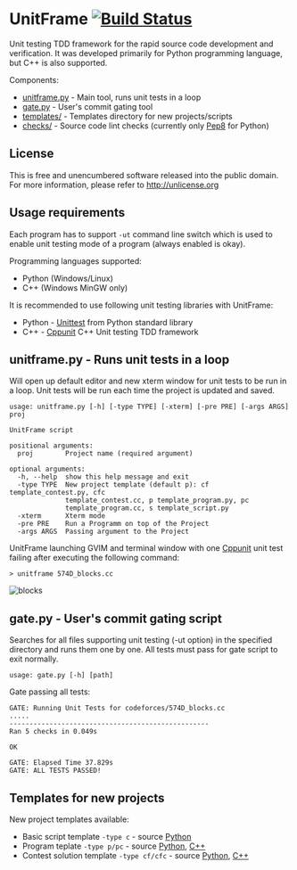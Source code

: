 # UnitFrame [![Build Status](https://travis-ci.org/UnitFrame/unitframe.svg?branch=master)](https://travis-ci.org/UnitFrame/unitframe)
Unit testing TDD framework for the rapid source code development and verification. It was developed primarily for Python programming language, but C++ is also supported.

Components:
- [unitframe.py](unitframe.py)  - Main tool, runs unit tests in a loop
- [gate.py](gate.py)            - User's commit gating tool
- [templates/](templates)       - Templates directory for new projects/scripts
- [checks/](checks)             - Source code lint checks (currently only [Pep8](https://www.python.org/dev/peps/pep-0008/) for Python)

## License
This is free and unencumbered software released into the public domain. For more information, please refer to http://unlicense.org

## Usage requirements
Each program has to support `-ut` command line switch which is used to enable unit testing mode of a program (always enabled is okay).

Programming languages supported:
- Python (Windows/Linux)
- C++ (Windows MinGW only)

It is recommended to use following unit testing libraries with UnitFrame:
- Python - [Unittest](https://docs.python.org/3/library/unittest.html) from Python standard library
- C++ - [Cppunit](http://cppunit.github.io/cppunit/) C++ Unit testing TDD framework

## unitframe.py - Runs unit tests in a loop
Will open up default editor and new xterm window for unit tests to be run in a loop. Unit tests will be run each time the project is updated and saved.

```
usage: unitframe.py [-h] [-type TYPE] [-xterm] [-pre PRE] [-args ARGS] proj

UnitFrame script

positional arguments:
  proj        Project name (required argument)

optional arguments:
  -h, --help  show this help message and exit
  -type TYPE  New project template (default p): cf template_contest.py, cfc
              template_contest.cc, p template_program.py, pc
              template_program.cc, s template_script.py
  -xterm      Xterm mode
  -pre PRE    Run a Programm on top of the Project
  -args ARGS  Passing argument to the Project
```

UnitFrame launching GVIM and terminal window with one [Cppunit](http://cppunit.github.io/cppunit/) unit test failing after executing the following command:

`> unitframe 574D_blocks.cc`

![blocks](https://cloud.githubusercontent.com/assets/3139960/9644637/19b1065c-517c-11e5-8c73-ed636bbfc5bd.jpg)

## gate.py - User's commit gating script

Searches for all files supporting unit testing (-ut option) in the specified directory and runs them one by one. All tests must pass for gate script to exit normally.

`usage: gate.py [-h] [path]`

Gate passing all tests:
```
GATE: Running Unit Tests for codeforces/574D_blocks.cc
.....
--------------------------------------------------
Ran 5 checks in 0.049s

OK

GATE: Elapsed Time 37.829s
GATE: ALL TESTS PASSED!
```

## Templates for new projects

New project templates available:
- Basic script template `-type c` - source [Python](templates/template_script.py)
- Program teplate `-type p/pc` - source [Python](templates/template_program.py), [C++](templates/template_program.cc)
- Contest solution template `-type cf/cfc` - source [Python](templates/template_contest.py), [C++](templates/template_contest.cc)
